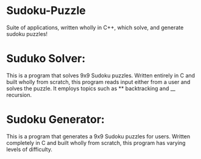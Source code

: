 # Sudoku-Puzzle
Suite of applications, written wholly in C++, which  solve, and generate sudoku puzzles!

# Suduko Solver:
This is a program that solves 9x9 Sudoku puzzles. Written entirely in C and built wholly from scratch, this program reads input either from a user and solves the puzzle. It employs topics such as ** backtracking and __ recursion.

# Sudoku Generator:
This is a program that generates a 9x9 Sudoku puzzles for users. Written completely in C and built wholly from scratch, this program has varying levels of difficulty. 
